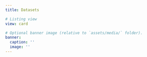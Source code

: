 ```yaml
---
title: Datasets

# Listing view
view: card

# Optional banner image (relative to `assets/media/` folder).
banner:
  caption: ''
  image: ''
---
```

